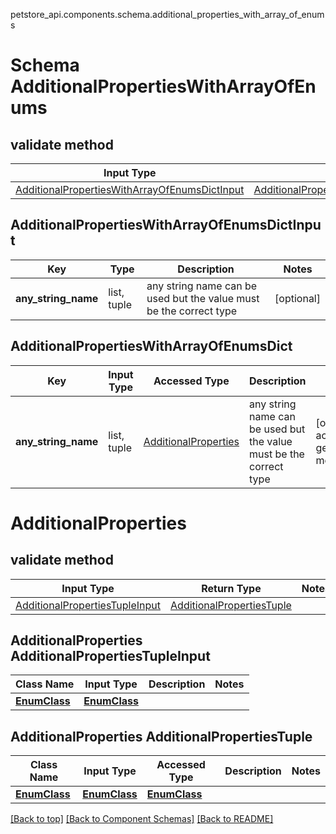 petstore_api.components.schema.additional_properties_with_array_of_enums
# Schema AdditionalPropertiesWithArrayOfEnums

## validate method
Input Type | Return Type | Notes
------------ | ------------- | -------------
[AdditionalPropertiesWithArrayOfEnumsDictInput](#additionalpropertieswitharrayofenumsdictinput) | [AdditionalPropertiesWithArrayOfEnumsDict](#additionalpropertieswitharrayofenumsdict) |

## AdditionalPropertiesWithArrayOfEnumsDictInput
Key | Type |  Description | Notes
------------ | ------------- | ------------- | -------------
**any_string_name** | list, tuple | any string name can be used but the value must be the correct type | [optional]

## AdditionalPropertiesWithArrayOfEnumsDict
Key | Input Type | Accessed Type | Description | Notes
------------ | ------------- | ------------- | ------------- | -------------
**any_string_name** | list, tuple | [AdditionalProperties](#additionalproperties) | any string name can be used but the value must be the correct type | [optional] typed value is accessed with the get_additional_property_ method

# AdditionalProperties

## validate method
Input Type | Return Type | Notes
------------ | ------------- | -------------
[AdditionalPropertiesTupleInput](#additionalproperties-additionalpropertiestupleinput) | [AdditionalPropertiesTuple](#additionalproperties-additionalpropertiestuple) |

## AdditionalProperties AdditionalPropertiesTupleInput
Class Name | Input Type | Description | Notes
------------- | ------------- | ------------- | -------------
[**EnumClass**](enum_class.md) | [**EnumClass**](enum_class.md) |  |

## AdditionalProperties AdditionalPropertiesTuple
Class Name | Input Type | Accessed Type | Description | Notes
------------- | ------------- | ------------- | ------------- | -------------
[**EnumClass**](enum_class.md) | [**EnumClass**](enum_class.md) | [**EnumClass**](enum_class.md) |  |

[[Back to top]](#top) [[Back to Component Schemas]](../../../README.md#Component-Schemas) [[Back to README]](../../../README.md)
